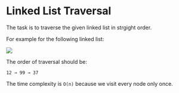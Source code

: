 # Linked List Traversal

The task is to traverse the given linked list in strgight order.

For example for the following linked list:

![](https://upload.wikimedia.org/wikipedia/commons/6/6d/Singly-linked-list.svg)

The order of traversal should be:

```text
12 → 99 → 37
```
The time complexity is `O(n)` because we visit every node only once.

